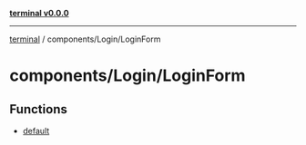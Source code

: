 [**terminal v0.0.0**](../../../README.md)

***

[terminal](../../../README.md) / components/Login/LoginForm

# components/Login/LoginForm

## Functions

- [default](functions/default.md)
